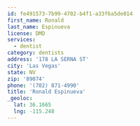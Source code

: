 ```yaml
---
id: fe491573-7b99-4702-b4f1-a33f6a5de014
first_name: Ronald
last_name: Espinueva
license: DMD
services:
  - dentist
category: dentists
address: '178 LA SERNA ST'
city: 'Las Vegas'
state: NV
zip: '89074'
phone: '(702) 871-4990'
title: 'Ronald Espinueva'
_geoloc:
  lat: 36.1665
  lng: -115.248
---
```

